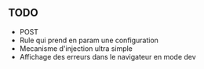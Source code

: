 ## TODO

 + POST
 + Rule qui prend en param une configuration
 + Mecanisme d'injection ultra simple
 + Affichage des erreurs dans le navigateur en mode dev